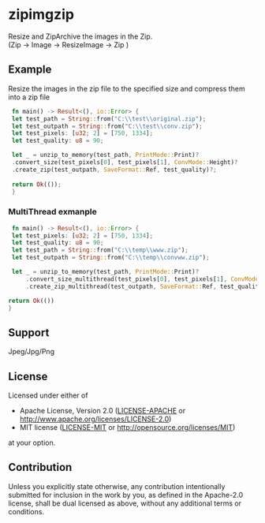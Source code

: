 
# zipimgzip
Resize and ZipArchive the images in the Zip.  
(Zip -> Image -> ResizeImage -> Zip )

## Example
Resize the images in the zip file to the specified size and compress them into a zip file
```rust
 fn main() -> Result<(), io::Error> {
 let test_path = String::from("C:\\test\\original.zip");
 let test_outpath = String::from("C:\\test\\conv.zip");
 let test_pixels: [u32; 2] = [750, 1334];
 let test_quality: u8 = 90;

 let _ = unzip_to_memory(test_path, PrintMode::Print)?
 .convert_size(test_pixels[0], test_pixels[1], ConvMode::Height)?
 .create_zip(test_outpath, SaveFormat::Ref, test_quality)?;
 
 return Ok(());
 }
```
### MultiThread exmanple
```rust
 fn main() -> Result<(), io::Error> {
 let test_pixels: [u32; 2] = [750, 1334];
 let test_quality: u8 = 90;
 let test_path = String::from("C:\\temp\\www.zip");
 let test_outpath = String::from("C:\\temp\\convww.zip");

 let _ = unzip_to_memory(test_path, PrintMode::Print)?
     .convert_size_multithread(test_pixels[0], test_pixels[1], ConvMode::Height)?
     .create_zip_multithread(test_outpath, SaveFormat::Ref, test_quality)?;

return Ok(())
}
```

## Support
Jpeg/Jpg/Png




## License

Licensed under either of

 * Apache License, Version 2.0
   ([LICENSE-APACHE](LICENSE-APACHE) or http://www.apache.org/licenses/LICENSE-2.0)
 * MIT license
   ([LICENSE-MIT](LICENSE-MIT) or http://opensource.org/licenses/MIT)

at your option.

## Contribution

Unless you explicitly state otherwise, any contribution intentionally submitted
for inclusion in the work by you, as defined in the Apache-2.0 license, shall be
dual licensed as above, without any additional terms or conditions.
